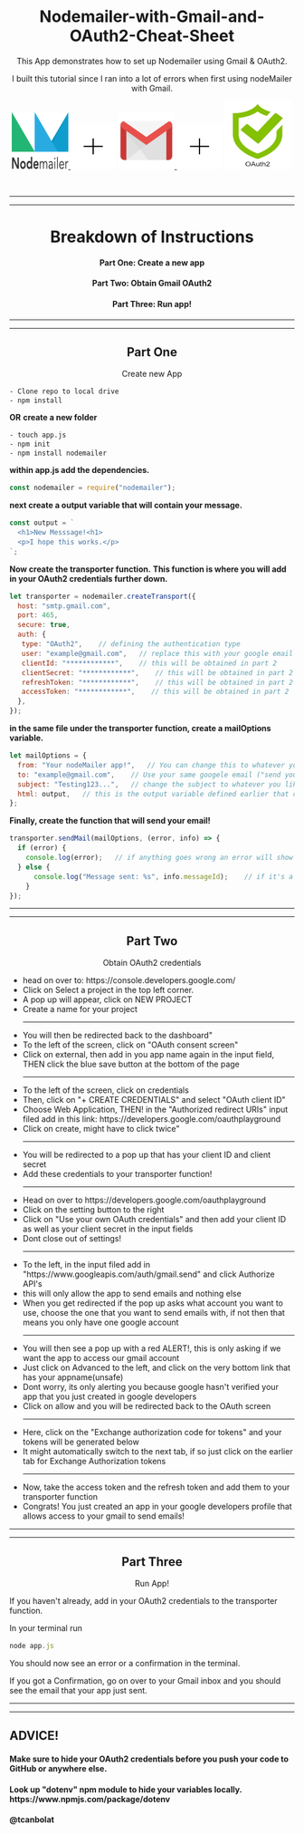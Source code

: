 <h1 align="center">Nodemailer-with-Gmail-and-OAuth2-Cheat-Sheet</h1>

<p align="center">This App demonstrates how to set up Nodemailer using Gmail &amp; OAuth2.</p>
<p align="center">I built this tutorial since I ran into a lot of errors when first using nodeMailer with Gmail.</p>


<p align="center" >
  <a href="https://nodemailer.com/about/">
    <img height="100px" width="100px" src="logos/nodeMailer.png" alt="nodeMailer">
  </a>
  <img height="80px" width="80px" src="logos/plusSign.png"/>
  <a href="https://Gmail.com">
    <img height="100px" width="100px" src="logos/Gmail.png" alt="Gmail">
  </a>
  <img height="80px" width="80px" src="logos/plusSign.png"/>
  <a href="https://oauth.net/2/">
    <img height="120px" width="120px" src="logos/imageedit_1_3752143845.png" alt="OAuth2">
  </a>
</p>
<br/>

___
___

<h1 align="center">Breakdown of Instructions</h1>
<h4 align="center">Part One: Create a new app</h4>
<h4 align="center">Part Two: Obtain Gmail OAuth2</h4>
<h4 align="center">Part Three: Run app!</h4>


___
___


<h2 align="center">Part One</h2>
<p align="center">Create new App</p>

```
- Clone repo to local drive
- npm install
```
<strong>OR</strong>
<strong>create a new folder</strong>
```
- touch app.js
- npm init
- npm install nodemailer
```
<strong>within app.js add the dependencies.</strong>
```javaScript
const nodemailer = require("nodemailer");
```
<strong>next create a output variable that will contain your message.</strong>
```javaScript
const output = `
  <h1>New Messsage!<h1>
  <p>I hope this works.</p>
`;
```
<strong>Now create the transporter function.</strong>
<strong>This function is where you will add in your OAuth2 credentials further down.</strong>

```javaScript
let transporter = nodemailer.createTransport({
  host: "smtp.gmail.com",
  port: 465,
  secure: true,
  auth: {
   type: "OAuth2",    // defining the authentication type
   user: "example@gmail.com",   // replace this with your google email
   clientId: "************",    // this will be obtained in part 2
   clientSecret: "************",    // this will be obtained in part 2
   refreshToken: "************",    // this will be obtained in part 2 
   accessToken: "************",    // this will be obtained in part 2      
  },
});
```

<strong>in the same file under the transporter function, create a mailOptions variable.</strong>

```javaScript
let mailOptions = {
  from: "Your nodeMailer app!",   // You can change this to whatever you like. !this is NOT where you add in the email address!
  to: "example@gmail.com",    // Use your same googele email ("send yourself an email") to test if the app works.
  subject: "Testing123...",   // change the subject to whatever you like.
  html: output,   // this is the output variable defined earlier that contains our message.
};
```

<strong>Finally, create the function that will send your email!</strong>

```javaScript
transporter.sendMail(mailOptions, (error, info) => {  
  if (error) {
    console.log(error);   // if anything goes wrong an error will show up in your terminal.
  } else {
      console.log("Message sent: %s", info.messageId);    // if it's a success, a confirmation will show up in your terminal.
    }
});
```

___
___


<h2 align="center">Part Two</h2>
<p align="center">Obtain OAuth2 credentials</p>

<ul>
<li>head on over to: https://console.developers.google.com/</li>
<li>Click on Select a project in the top left corner.</li>
<li>A pop up will appear, click on NEW PROJECT</li>
<li>Create a name for your project</li>
  
___


<li>You will then be redirected back to the dashboard"</li>
<li>To the left of the screen, click on "OAuth consent screen"</li>
<li>Click on external, then add in you app name again in the input field, THEN click the blue save button at the bottom of the page</li>
  
___


<li>To the left of the screen, click on credentials</li>
<li>Then, click on "+ CREATE CREDENTIALS" and select "OAuth client ID"</li>
<li>Choose Web Application, THEN! in the "Authorized redirect URIs" input filed add in this link: https://developers.google.com/oauthplayground</li>
<li>Click on create, might have to click twice"</li>
  
___


<li>You will be redirected to a pop up that has your client ID and client secret</li>
<li>Add these credentials to your transporter function!</li>
  
___


<li>Head on over to https://developers.google.com/oauthplayground</li>
<li>Click on the setting button to the right</li>
<li>Click on "Use your own OAuth credentials" and then add your client ID as well as your client secret in the input fields</li>
<li>Dont close out of settings!</li>
  
___


<li>To the left, in the input filed add in "https://www.googleapis.com/auth/gmail.send" and click Authorize API's</li>
<li>this will only allow the app to send emails and nothing else</li>
<li>When you get redirected if the pop up asks what account you want to use, choose the one that you want to send emails with, if not then that means you only have one google account</li>
  
___


<li>You will then see a pop up with a red ALERT!, this is only asking if we want the app to access our gmail account</li>
<li>Just click on Advanced to the left, and click on the very bottom link that has your appname(unsafe)
<li>Dont worry, its only alerting you because google hasn't verified your app that you just created in google developers</li>
<li>Click on allow and you will be redirected back to the OAuth screen</li>
  
___


<li>Here, click on the "Exchange authorization code for tokens" and your tokens will be generated below</li>
<li>It might automatically switch to the next tab, if so just click on the earlier tab for Exchange Authorization tokens</li>
  
___


<li>Now, take the access token and the refresh token and add them to your transporter function</li>
<li>Congrats! You just created an app in your google developers profile that allows access to your gmail to send emails!</li>
</ul>


___
___


<h2 align="center">Part Three</h2>
<p align="center">Run App!</p>

<p>If you haven't already, add in your OAuth2 credentials to the transporter function.</p>
<p>In your terminal run</p>

```javaScript
node app.js
```

<p>You should now see an error or a confirmation in the terminal.</p>
<p>If you got a Confirmation, go on over to your Gmail inbox and you should see the email that your app just sent.<p>

___
___



<h2>ADVICE!</h2>
<h4>Make sure to hide your OAuth2 credentials before you push your code to GitHub or anywhere else.<h4>
<h4>Look up "dotenv" npm module to hide your variables locally. https://www.npmjs.com/package/dotenv<h4>
  
@tcanbolat
